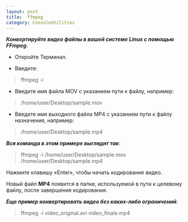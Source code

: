 ```yaml
---
layout: post
title:  ffmpeg
category: ConsoleUtilities
---
```


***Конвертируйте видео файлы в вашей системе Linux с помощью FFmpeg***.

- Откройте Терминал.

- Введите: 

>ffmpeg -i

- Введите имя файла MOV с указанием пути к файлу, например:  

>/home/user/Desktop/sample.mov

- Введите имя выходного файла MP4 с указанием пути к файлу назначения, например:

>/home/user/Desktop/sample.mp4

***Вся команда в этом примере выглядит так***: 

>ffmpeg -i /home/user/Desktop/sample.mov /home/user/Desktop/sample.mp4


Нажмите клавишу «Enter», чтобы начать кодирование видео.

Новый файл **MP4** появится в папке, используемой в пути к целевому файлу, после завершения 
кодирования.


***Еще пример конвертировать видео без каких-либо ограничений***:

> ffmpeg -i video_original.avi video_finale.mp4
